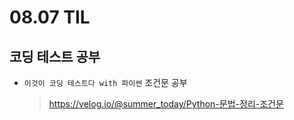 <h1> 08.07 TIL </h1>

## 코딩 테스트 공부

 - `이것이 코딩 테스트다 with 파이썬` 조건문 공부
   > https://velog.io/@summer_today/Python-문법-정리-조건문
